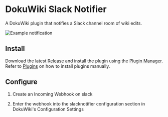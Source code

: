 # DokuWiki Slack Notifier

A DokuWiki plugin that notifies a Slack channel room of wiki edits.

![Example notification](https://github.com/mallchin/dokuwiki-slack-notifier/raw/master/example.png)

## Install

Download the latest [Release](https://github.com/mallchin/dokuwiki-slack-notifier/releases) and install the plugin using the [Plugin Manager](https://www.dokuwiki.org/plugin:plugin).  Refer to [Plugins](https://www.dokuwiki.org/plugins) on how to install plugins manually.

## Configure

1. Create an Incoming Webhook on slack

2. Enter the webhook into the slacknotifier configuration section in DokuWiki's Configuration Settings
